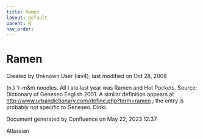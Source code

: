 ```yaml
---
title: Ramen
layout: default
parent: R
nav_order:
---
```


# Ramen

Created by  Unknown User (lav4), last modified on Oct 28, 2008

(n.) \'r-m&amp;n\ noodles. All I ate last year was Ramen and Hot Pockets. Source: Dictionary of Geneseo English 2001. A similar definition appears at http://www.urbandictionary.com/define.php?term=ramen ; the entry is probably not specific to Geneseo. Dinki.

Document generated by Confluence on May 22, 2023 12:37

Atlassian
